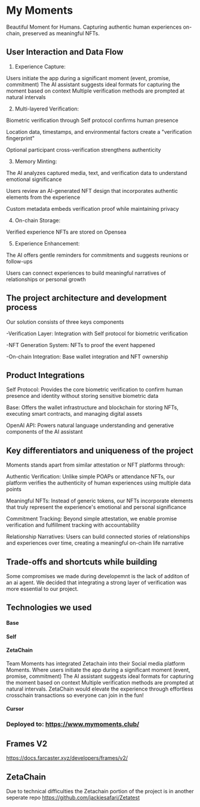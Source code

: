 # My Moments

Beautiful Moment for Humans. Capturing authentic human experiences on-chain, preserved as meaningful NFTs.

## User Interaction and Data Flow


1. Experience Capture: 

Users initiate the app during a significant moment (event, promise, commitment)
The AI assistant suggests ideal formats for capturing the moment based on context
Multiple verification methods are prompted at natural intervals


2. Multi-layered Verification:

Biometric verification through Self protocol confirms human presence

Location data, timestamps, and environmental factors create a "verification fingerprint"

Optional participant cross-verification strengthens authenticity


3. Memory Minting:

The AI analyzes captured media, text, and verification data to understand emotional significance

Users review an AI-generated NFT design that incorporates authentic elements from the experience

Custom metadata embeds verification proof while maintaining privacy


4. On-chain Storage:

Verified experience NFTs are stored on Opensea


5. Experience Enhancement:

The AI offers gentle reminders for commitments and suggests reunions or follow-ups

Users can connect experiences to build meaningful narratives of relationships or personal growth


## The project architecture and development process


Our solution consists of three keys components


-Verification Layer:
Integration with Self protocol for biometric verification

-NFT Generation System:
NFTs to proof the event happened

-On-chain Integration:
Base wallet integration and NFT ownership


## Product Integrations


Self Protocol: Provides the core biometric verification to confirm human presence and identity without storing sensitive biometric data

Base: Offers the wallet infrastructure and blockchain for storing NFTs, executing smart contracts, and managing digital assets

OpenAI API: Powers natural language understanding and generative components of the AI assistant


## Key differentiators and uniqueness of the project


Moments stands apart from similar attestation or NFT platforms through:


Authentic Verification: Unlike simple POAPs or attendance NFTs, our platform verifies the authenticity of human experiences using multiple data points

Meaningful NFTs: Instead of generic tokens, our NFTs incorporate elements that truly represent the experience's emotional and personal significance

Commitment Tracking: Beyond simple attestation, we enable promise verification and fulfillment tracking with accountability

Relationship Narratives: Users can build connected stories of relationships and experiences over time, creating a meaningful on-chain life narrative


## Trade-offs and shortcuts while building


Some compromises we made during developemnt is the lack of additon of an ai agent. We decided that integrating a strong layer of verification was more essential to our project. 


## Technologies we used

#### Base 


#### Self


#### ZetaChain

Team Moments has integrated Zetachain into their Social media platform Moments. Where users initiate the app during a significant moment (event, promise, commitment) The AI assistant suggests ideal formats for capturing the moment based on context Multiple verification methods are prompted at natural intervals. ZetaChain would elevate the experience through effortless crosschain transactions so everyone can join in the fun!


#### Cursor


### Deployed to: https://www.mymoments.club/



## Frames V2

https://docs.farcaster.xyz/developers/frames/v2/

## ZetaChain 

Due to technical difficulties the Zetachain portion of the project is in another seperate repo https://github.com/jackiesafari/Zetatest
